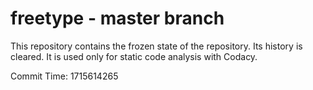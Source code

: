 # freetype - master branch

This repository contains the frozen state of the repository.
Its history is cleared. It is used only for static code
analysis with Codacy.

Commit Time: 1715614265